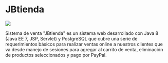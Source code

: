 # JBtienda 

![](https://blogger.googleusercontent.com/img/a/AVvXsEgvS1TBr0KesRn-RFfC1zjGX_AgoFYVIcK7pfleL-bnJSlAT9DZomSXGbtiWGIbWgBpeM5-ir8EN087ApzO_Dv52DzsxJOWpIvo5pN_Itelq7iICE1dKORYmFWQMHtxStTkQW744V-BFrMgqHXXtJhr0Hb8ePF5Bf3AFrhHgiYRntVrlSFTI7uPgtKwpbI=w626-h294)

Sistema de venta "JBtienda" es un sistema web desarrollado con Java 8 (Java EE 7, JSP, Servlet) y PostgreSQL que cubre una serie de requerimientos básicos para realizar ventas online a nuestros clientes que va desde manejo de sesiones para agregar al carrito de venta, eliminación de productos seleccionados y pago por PayPal.